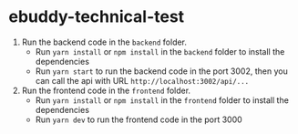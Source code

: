 # ebuddy-technical-test

1. Run the backend code in the `backend` folder.
    - Run `yarn install` or `npm install` in the `backend` folder to install the dependencies
    - Run `yarn start` to run the backend code in the port 3002, then you can call the api with URL `http://localhost:3002/api/...`
2. Run the frontend code in the `frontend` folder.
    - Run `yarn install` or `npm install` in the `frontend` folder to install the dependencies
    - Run `yarn dev` to run the frontend code in the port 3000
